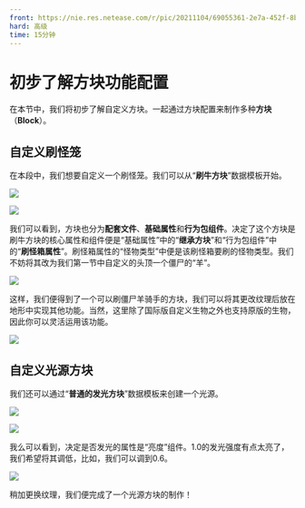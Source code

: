 ```yaml
---
front: https://nie.res.netease.com/r/pic/20211104/69055361-2e7a-452f-8b1a-f23e1262a03a.jpg
hard: 高级
time: 15分钟
---
```


# 初步了解方块功能配置

在本节中，我们将初步了解自定义方块。一起通过方块配置来制作多种**方块**（**Block**）。

## 自定义刷怪笼

在本段中，我们想要自定义一个刷怪笼。我们可以从“**刷牛方块**”数据模板开始。

![](./images/6.3_spawner.png)

![](./images/6.3_spawner_property.png)

我们可以看到，方块也分为**配套文件**、**基础属性**和**行为包组件**。决定了这个方块是刷牛方块的核心属性和组件便是“基础属性”中的“**继承方块**”和“行为包组件”中的“**刷怪箱属性**”。刷怪箱属性的“怪物类型”中便是该刷怪箱要刷的怪物类型。我们不妨将其改为我们第一节中自定义的头顶一个僵尸的“羊”。

![](./images/6.3_spawner_change_to_sheep.png)

这样，我们便得到了一个可以刷僵尸羊骑手的方块，我们可以将其更改纹理后放在地形中实现其他功能。当然，这里除了国际版自定义生物之外也支持原版的生物，因此你可以灵活运用该功能。

![](./images/6.3_spawner_in-game.png)

## 自定义光源方块

我们还可以通过“**普通的发光方块**”数据模板来创建一个光源。

![](./images/6.3_emission_block.png)

![](./images/6.3_emission_property.png)

我么可以看到，决定是否发光的属性是“亮度”组件。1.0的发光强度有点太亮了，我们希望将其调低，比如，我们可以调到0.6。

![](./images/6.3_emission_change.png)

稍加更换纹理，我们便完成了一个光源方块的制作！